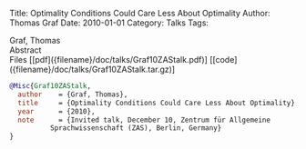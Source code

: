 Title: Optimality Conditions Could Care Less About Optimality
Author: Thomas Graf
Date: 2010-01-01
Category: Talks
Tags: 

<div markdown class="authors">
Graf, Thomas
</div>

<div markdown class="abstract">
<span id="abstract-title">Abstract</span>

</div>

<div markdown class="files">
<span id="files-title">Files</span>
[[pdf]({filename}/doc/talks/Graf10ZAStalk.pdf)]
[[code]({filename}/doc/talks/Graf10ZAStalk.tar.gz)]
</div>

~~~bibtex
@Misc{Graf10ZAStalk,
  author	= {Graf, Thomas},
  title		= {Optimality Conditions Could Care Less About Optimality},
  year		= {2010},
  note		= {Invited talk, December 10, Zentrum für Allgemeine
		  Sprachwissenschaft (ZAS), Berlin, Germany}
}
~~~

